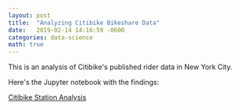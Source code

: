 ```yaml
---
layout: post
title:  "Analyzing Citibike Bikeshare Data"
date:   2019-02-14 14:16:59 -0600
categories: data-science
math: true
---
```


This is an analysis of Citibike's published rider data in New York City. 

Here's the Jupyter notebook with the findings:

[Citibike Station Analysis][ewt-notebook-url]



[ewt-notebook-url]: https://s3.amazonaws.com/personal-sv/Citibike_Station_Analysis+(6).html